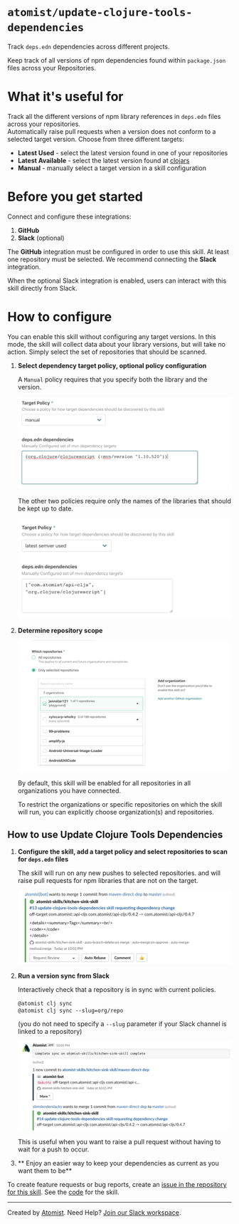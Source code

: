 # `atomist/update-clojure-tools-dependencies`

Track `deps.edn` dependencies across different projects.

<!---atomist-skill-readme:start--->

Keep track of all versions of npm dependencies found within `package.json` files across your Repositories.

# What it's useful for

Track all the different versions of npm library references in `deps.edn` files across your repositories.  
Automatically raise pull requests when a version does not conform to a selected target version. Choose
from three different targets:

-   **Latest Used** - select the latest version found in one of your repositories
-   **Latest Available** - select the latest version found at [clojars](https://clojars.org)
-   **Manual** - manually select a target version in a skill configuration

# Before you get started

Connect and configure these integrations:

1. **GitHub**
2. **Slack** (optional)

The **GitHub** integration must be configured in order to use this skill. At least one repository must be selected. We recommend connecting the **Slack** integration.

When the optional Slack integration is enabled, users can interact with this skill directly from Slack.

# How to configure

You can enable this skill without configuring any target versions. In this mode, the skill will collect
data about your library versions, but will take no action. Simply select the set of
repositories that should be scanned.

1. **Select dependency target policy, optional policy configuration**

    A `Manual` policy requires that you specify both the library and the version.

    ![screenshot1](docs/images/screenshot1.png)

    The other two policies require only the names of the libraries that should be kept up to date.

    ![screenshot2](docs/images/screenshot2.png)

2. **Determine repository scope**

    ![Repository filter](docs/images/repo-filter.png)

    By default, this skill will be enabled for all repositories in all organizations you have connected.

    To restrict the organizations or specific repositories on which the skill will run, you can explicitly choose
    organization(s) and repositories.

## How to use Update Clojure Tools Dependencies

1.  **Configure the skill, add a target policy and select repositories to scan for `deps.edn` files**

    The skill will run on any new pushes to selected repositories.
    and will raise pull requests for npm libraries that are not on the target.

    ![screenshot3](docs/images/screenshot3.png)

2)  **Run a version sync from Slack**

    Interactively check that a repository is in sync with current policies.

    ```
    @atomist clj sync
    @atomist clj sync --slug=org/repo
    ```

    (you do not need to specify a `--slug` parameter if your Slack channel is linked to a repository)

    ![screenshot4](docs/images/screenshot4.png)

    This is useful when you want to raise a pull request without having to wait for a push to occur.

3)  ** Enjoy an easier way to keep your dependencies as current as you want them to be**

To create feature requests or bug reports, create an [issue in the repository for this skill](https://github.com/atomist-skills/update-npm-dependencies-skill/issues). See the [code](https://github.com/atomist-skills/update-npm-dependencies-skill) for the skill.

<!---atomist-skill-readme:end--->

---

Created by [Atomist][atomist].
Need Help? [Join our Slack workspace][slack].

[atomist]: https://atomist.com/ "Atomist - How Teams Deliver Software"
[slack]: https://join.atomist.com/ "Atomist Community Slack"
